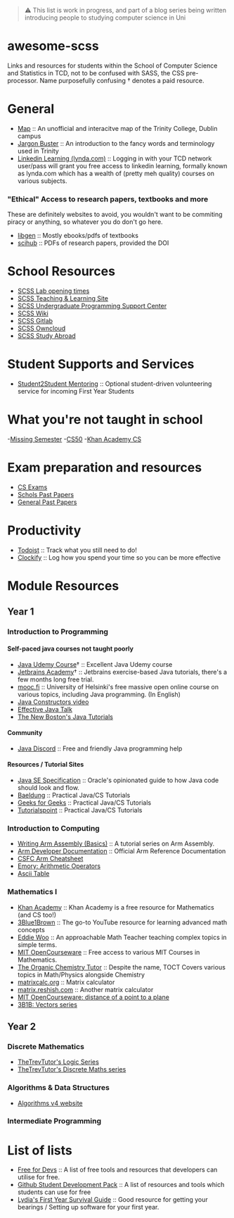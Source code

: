 
> ⚠️ This list is work in progress, and part of a blog series being written introducing people to studying computer science in Uni

# awesome-scss
Links and resources for students within the School of Computer Science and Statistics in TCD, not to be confused with SASS, the CSS pre-processor. Name purposefully confusing
† denotes a paid resource.

# General 
- [Map](https://map.danieloreilly.ie) :: An unofficial and interacitve map of the Trinity College, Dublin campus
- [Jargon Buster](https://www.tcd.ie/students/orientation/jargon/) :: An introduction to the fancy words and terminology used in Trinity
- [Linkedin Learning (lynda.com)](https://www.linkedin.com/learning/) :: Logging in with your TCD network user/pass will grant you free access to linkedin learning, formally known as lynda.com which has a wealth of (pretty meh quality) courses on various subjects.


### "Ethical" Access to research papers, textbooks and more
These are definitely websites to avoid, you wouldn't want to be commiting piracy or anything, so whatever you do don't go here. 
- [libgen](https://libgen.is) :: Mostly ebooks/pdfs of textbooks
- [scihub](https://sci-hub.ee/) :: PDFs of research papers, provided the DOI

# School Resources
- [SCSS Lab opening times](https://teaching.scss.tcd.ie/general-information/lab-opening-times/)
- [SCSS Teaching & Learning Site](https://teaching.scss.tcd.ie)
- [SCSS Undergraduate Programming Support Center](https://www.scss.tcd.ie/misc/psc/)
- [SCSS Wiki](https://support.scss.tcd.ie)
- [SCSS Gitlab](https://gitlab.scss.tcd.ie/users/sign_in)
- [SCSS Owncloud](https://owncloud.scss.tcd.ie/login)
- [SCSS Study Abroad](https://teaching.scss.tcd.ie/study-abroad/)

# Student Supports and Services
- [Student2Student Mentoring](https://student2student.tcd.ie/) :: Optional student-driven volunteering service for incoming First Year Students

# What you're not taught in school

-[Missing Semester](https://missing.csail.mit.edu/)
-[CS50](https://www.edx.org/course/introduction-computer-science-harvardx-cs50x)
-[Khan Academy CS](https://www.khanacademy.org/computing/computer-science)

# Exam preparation and resources
- [CS Exams](https://cs-exams.com/)
- [Schols Past Papers](https://www.tcd.ie/academicregistry/exams/past-papers/scholarship/)
- [General Past Papers](https://www.tcd.ie/academicregistry/exams/past-papers/annual/)

# Productivity 
- [Todoist](https://todoist.com/) :: Track what you still need to do!
- [Clockify](https://clockify.me/) :: Log how you spend your time so you can be more effective

# Module Resources 

## Year 1
### Introduction to Programming
#### Self-paced java courses not taught poorly
- [Java Udemy Course](https://www.udemy.com/course/java-the-complete-java-developer-course/)† :: Excellent Java Udemy course
- [Jetbrains Academy](https://jetbrains.com/academy)† :: Jetbrains exercise-based Java tutorials, there's a few months long free trial.
- [mooc.fi](https://mooc.fi/en) :: University of Helsinki's free massive open online course on various topics, including Java programming. (In English)
- [Java Constructors video](https://youtu.be/jVGTWXbGpVI)
- [Effective Java Talk](https://www.youtube.com/watch?v=hSfylUXhpkA)
- [The New Boston's Java Tutorials](https://www.youtube.com/playlist?list=PLFE2CE09D83EE3E28&app=desktop)

#### Community
- [Java Discord](https://discord.gg/ykwSJ4VFYC) :: Free and friendly Java programming help

#### Resources / Tutorial Sites
- [Java SE Specification](https://docs.oracle.com/javase/specs/) :: Oracle's opinionated guide to how Java code should look and flow. 
- [Baeldung](https://www.baeldung.com/) :: Practical Java/CS Tutorials
- [Geeks for Geeks](https://www.geeksforgeeks.org/) :: Practical Java/CS Tutorials
- [Tutorialspoint](https://www.tutorialspoint.com/) :: Practical Java/CS Tutorials

### Introduction to Computing
- [Writing Arm Assembly (Basics)](https://azeria-labs.com/writing-arm-assembly-part-1/) :: A tutorial series on Arm Assembly.
- [Arm Developer Documentation](https://developer.arm.com/documentation/) :: 	Official Arm Reference Documentation 
- [CSFC Arm Cheatsheet](https://csfriendlycorner.com/#/arm/resources/cheat-sheet)
- [Emory: Arithmetic Operators](http://www.mathcs.emory.edu/~cheung/Courses/255/Syl-ARM/7-ARM/arithm.html)
- [Ascii Table](https://www.asciitable.com/)

### Mathematics I
- [Khan Academy](https://www.khanacademy.org/) :: Khan Academy is a free resource for Mathematics (and CS too!)	
- [3Blue1Brown](https://www.youtube.com/channel/UCYO_jab_esuFRV4b17AJtAw) :: The go-to YouTube resource for learning advanced math concepts	
- [Eddie Woo](https://www.youtube.com/channel/UCq0EGvLTyy-LLT1oUSO_0FQ) :: An approachable Math Teacher teaching complex topics in simple terms.
- [MIT OpenCourseware](https://ocw.mit.edu/index.htm) :: Free access to various MIT Courses in Mathematics.	
- [The Organic Chemistry Tutor](https://www.youtube.com/channel/UCEWpbFLzoYGPfuWUMFPSaoA) :: Despite the name, TOCT Covers various topics in Math/Physics alongside Chemistry
- [matrixcalc.org](https://matrixcalc.org) :: Matrix calculator 
- [matrix.reshish.com](https://matrix.reshish.com/) :: Another matrix calculator
- [MIT OpenCourseware: distance of a point to a plane](https://youtu.be/SgJo7_4mp6w) 
- [3B1B: Vectors series](https://www.youtube.com/watch?v=fNk_zzaMoSs&list=PLZHQObOWTQDPD3MizzM2xVFitgF8hE_ab)

## Year 2
### Discrete Mathematics
- [TheTrevTutor's Logic Series](https://www.youtube.com/watch?v=EsnJ-YEMbhk&list=PLDDGPdw7e6AhsNuxXP3D-45Is96L8sdSG)
- [TheTrevTutor's Discrete Maths series](https://www.youtube.com/watch?v=tyDKR4FG3Yw&list=PLDDGPdw7e6Ag1EIznZ-m-qXu4XX3A0cIz)

### Algorithms & Data Structures
- [Algorithms v4 website](https://www.youtube.com/watch?v=tyDKR4FG3Yw&list=PLDDGPdw7e6Ag1EIznZ-m-qXu4XX3A0cIz)


### Intermediate Programming 

# List of lists

- [Free for Devs](https://free-for.dev/#/) :: A list of free tools and resources that developers can utilise for free.
- [Github Student Development Pack](https://education.github.com/pack) :: A list of resources and tools which students can use for free
- [Lydia's First Year Survival Guide](https://github.com/LydiaUwU/TCDCS-First-Year-Survival-Guide) :: Good resource for getting your bearings / Setting up software for your first year.